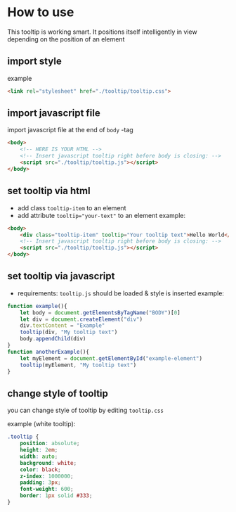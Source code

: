 # How to use

This tooltip is working smart. It positions itself intelligently in view depending on the position of an element

## import style

example

``` html
<link rel="stylesheet" href="./tooltip/tooltip.css">
```

## import javascript file

import javascript file at the end of `body` -tag

``` html
<body>
    <!-- HERE IS YOUR HTML -->
    <!-- Insert javascript tooltip right before body is closing: -->
    <script src="./tooltip/tooltip.js"></script>
</body>
```

## set tooltip via html
- add class `tooltip-item` to an element
- add attribute `tooltip="your-text"` to an element
example:
```html
<body>
    <div class="tooltip-item" tooltip="Your tooltip text">Hello World</div>
    <!-- Insert javascript tooltip right before body is closing: -->
    <script src="./tooltip/tooltip.js"></script>
</body>
```

## set tooltip via javascript
- requirements: `tooltip.js` should be loaded & style is inserted
example:
```js
function example(){
    let body = document.getElementsByTagName("BODY")[0]
    let div = document.createElement("div")
    div.textContent = "Example"
    tooltip(div, "My tooltip text")
    body.appendChild(div)
}
function anotherExample(){
    let myElement = document.getElementById("example-element")
    tooltip(myElement, "My tooltip text")
}
```

## change style of tooltip

you can change style of tooltip by editing `tooltip.css`

example (white tooltip):
```css
.tooltip {
    position: absolute;
    height: 2em;
    width: auto;
    background: white;
    color: black;
    z-index: 1000000;
    padding: 3px;
    font-weight: 600;
    border: 1px solid #333;
}
```